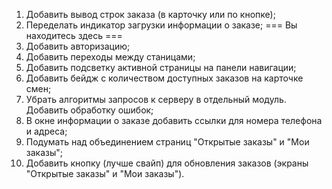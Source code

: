 1. Добавить вывод строк заказа (в карточку или по кнопке);
2. Переделать индикатор загрузки информации о заказе;
=== Вы находитесь здесь ===
3. Добавить авторизацию;
4. Добавить переходы между станицами;
5. Добавить подсветку активной страницы на панели навигации;
6. Добавить бейдж с количеством доступных заказов на карточке смен;
7. Убрать алгоритмы запросов к серверу в отдельный модуль. Добавить обработку ошибок;
8. В окне информации о заказе добавить ссылки для номера телефона и адреса;
9. Подумать над объединением страниц "Открытые заказы" и "Мои заказы";
10. Добавить кнопку (лучше свайп) для обновления заказов (экраны "Открытые заказы" и "Мои заказы").